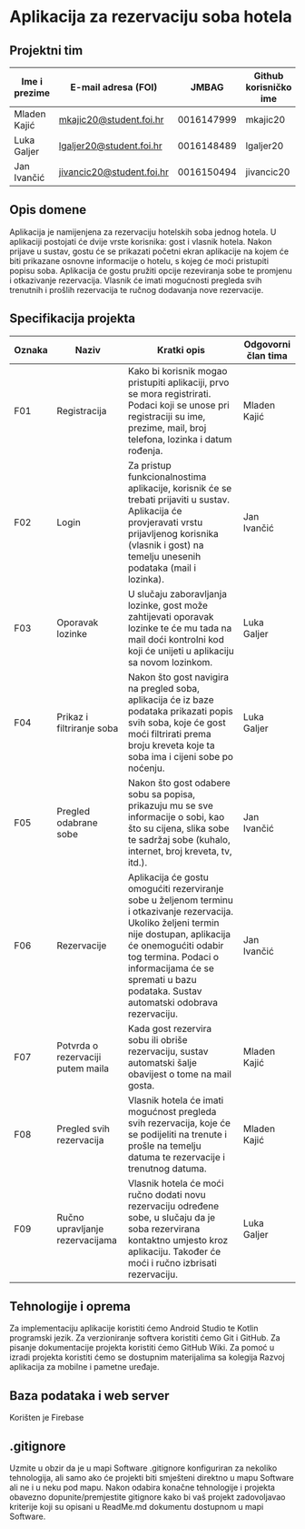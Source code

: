 # Aplikacija za rezervaciju soba hotela

## Projektni tim

Ime i prezime | E-mail adresa (FOI) | JMBAG | Github korisničko ime | Seminarska grupa
------------  | ------------------- | ----- | --------------------- | ----------------
Mladen Kajić | mkajic20@student.foi.hr | 0016147999 | mkajic20 | IPS3-S-G1.1
Luka Galjer | lgaljer20@student.foi.hr | 0016148489 | lgaljer20 | IPS3-S-G1.1
Jan Ivančić | jivancic20@student.foi.hr | 0016150494 | jivancic20 | IPS3-S-G1.1

## Opis domene

Aplikacija je namijenjena za rezervaciju hotelskih soba jednog hotela. U aplikaciji postojati će dvije vrste korisnika: gost i vlasnik hotela.
Nakon prijave u sustav, gostu će se prikazati početni ekran aplikacije na kojem će biti prikazane osnovne informacije o hotelu, s kojeg će moći pristupiti popisu soba. 
Aplikacija će gostu pružiti opcije rezeviranja sobe te promjenu i otkazivanje rezervacija. 
Vlasnik će imati mogućnosti pregleda svih trenutnih i prošlih rezervacija te ručnog dodavanja nove rezervacije.

## Specifikacija projekta

Oznaka | Naziv | Kratki opis | Odgovorni član tima
------ | ----- | ----------- | -------------------
F01 | Registracija | Kako bi korisnik mogao pristupiti aplikaciji, prvo se mora registrirati. Podaci koji se unose pri registraciji su ime, prezime, mail, broj telefona, lozinka i datum rođenja. | Mladen Kajić
F02 | Login | Za pristup funkcionalnostima aplikacije, korisnik će se trebati prijaviti u sustav. Aplikacija će provjeravati vrstu prijavljenog korisnika (vlasnik i gost) na temelju unesenih podataka (mail i lozinka). | Jan Ivančić
F03 | Oporavak lozinke | U slučaju zaboravljanja lozinke, gost može zahtijevati oporavak lozinke te će mu tada na mail doći kontrolni kod koji će unijeti u aplikaciju sa novom lozinkom. | Luka Galjer
F04 | Prikaz i filtriranje soba | Nakon što gost navigira na pregled soba, aplikacija će iz baze podataka prikazati popis svih soba, koje će gost moći filtrirati prema broju kreveta koje ta soba ima i cijeni sobe po noćenju. | Luka Galjer
F05 | Pregled odabrane sobe | Nakon što gost odabere sobu sa popisa, prikazuju mu se sve informacije o sobi, kao što su cijena, slika sobe te sadržaj sobe (kuhalo, internet, broj kreveta, tv, itd.). | Jan Ivančić
F06 | Rezervacije | Aplikacija će gostu omogućiti rezerviranje sobe u željenom terminu i otkazivanje rezervacija. Ukoliko željeni termin nije dostupan, aplikacija će onemogućiti odabir tog termina. Podaci o informacijama će se spremati u bazu podataka. Sustav automatski odobrava rezervaciju. | Jan Ivančić
F07 | Potvrda o rezervaciji putem maila | Kada gost rezervira sobu ili obriše rezervaciju, sustav automatski šalje obavijest o tome na mail gosta. | Mladen Kajić
F08 | Pregled svih rezervacija | Vlasnik hotela će imati mogućnost pregleda svih rezervacija, koje će se podijeliti na trenute i prošle na temelju datuma te rezervacije i trenutnog datuma. | Mladen Kajić
F09 | Ručno upravljanje rezervacijama | Vlasnik hotela će moći ručno dodati novu rezervaciju određene sobe, u slučaju da je soba rezervirana kontaktno umjesto kroz aplikaciju. Također će moći i ručno izbrisati rezervaciju. | Luka Galjer


## Tehnologije i oprema

Za implementaciju aplikacije koristiti ćemo Android Studio te Kotlin programski jezik. Za verzioniranje softvera koristiti ćemo Git i GitHub. Za pisanje dokumentacije projekta koristiti ćemo GitHub Wiki. Za pomoć u izradi projekta koristiti ćemo se dostupnim materijalima sa kolegija Razvoj aplikacija za mobilne i pametne uređaje. 

## Baza podataka i web server

Korišten je Firebase

## .gitignore
Uzmite u obzir da je u mapi Software .gitignore konfiguriran za nekoliko tehnologija, ali samo ako će projekti biti smješteni direktno u mapu Software ali ne i u neku pod mapu. Nakon odabira konačne tehnologije i projekta obavezno dopunite/premjestite gitignore kako bi vaš projekt zadovoljavao kriterije koji su opisani u ReadMe.md dokumentu dostupnom u mapi Software.
